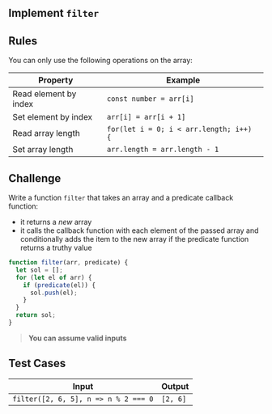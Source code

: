 ## Implement `filter`

## Rules

You can only use the following operations on the array:

| Property              | Example                                 |
| --------------------- | --------------------------------------- |
| Read element by index | `const number = arr[i]`                 |
| Set element by index  | `arr[i] = arr[i + 1]`                   |
| Read array length     | `for(let i = 0; i < arr.length; i++) {` |
| Set array length      | `arr.length = arr.length - 1`           |

## Challenge

Write a function `filter` that takes an array and a predicate callback function:

- it returns a _new_ array
- it calls the callback function with each element of the passed array and conditionally adds the item to the new array if the predicate function returns a truthy value

```js
function filter(arr, predicate) {
  let sol = [];
  for (let el of arr) {
    if (predicate(el)) {
      sol.push(el);
    }
  }
  return sol;
}
```

> **You can assume valid inputs**

## Test Cases

| Input                                | Output   |
| ------------------------------------ | -------- |
| `filter([2, 6, 5], n => n % 2 === 0` | `[2, 6]` |
